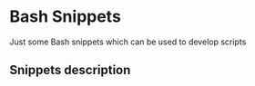 # Bash Snippets

Just some Bash snippets which can be used to develop scripts

## Snippets description

